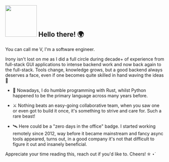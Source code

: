 ## <img src="https://github.com/user-attachments/assets/d9014992-c526-4d48-bec0-536f9869a0c7" width="100"> Hello there! 🌍

You can call me V, I'm a software engineer. 

Irony isn't lost on me as I did a full circle during decade+ of experience from full-stack GUI applications to intense backend work and now back again to the full-stack. Tools change, knowledge grows, but a good backend always deserves a face, even if one becomes quite skilled in hand waving the ideas 💫

- 🦀 Nowadays, I do humble programming with Rust, whilst Python happened to be the primary language across many years before.

- ⚔️  Nothing beats an easy-going collaborative team, when you saw one or even got to build it once, it's something to strive and care for. Such a rare beast!

- 🛰️ Here could be a "zero days in the office" badge. I started working remotely since 2012, way before it became mainstream and fancy async tools appeared, turns out, in a good company it's not that difficult to figure it out and insanely beneficial.

Appreciate your time reading this, reach out if you'd like to. Cheers! ✮ ⋆˙
